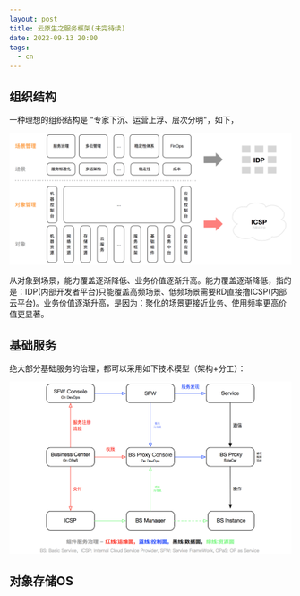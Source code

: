 ```yaml
---
layout: post
title: 云原生之服务框架(未完待续)
date: 2022-09-13 20:00
tags:
  - cn
---
```


## 组织结构
一种理想的组织结构是 "专家下沉、运营上浮、层次分明"，如下，

![pict](https://raw.githubusercontent.com/niean/niean.github.io/master/images/20220913/sfw-zuzhi.png)

从对象到场景，能力覆盖逐渐降低、业务价值逐渐升高。能力覆盖逐渐降低，指的是：IDP(内部开发者平台)只能覆盖高频场景、低频场景需要RD直接撸ICSP(内部云平台)。业务价值逐渐升高，是因为：聚化的场景更接近业务、使用频率更高价值更显著。


## 基础服务
绝大部分基础服务的治理，都可以采用如下技术模型（架构+分工）：

![pict](https://raw.githubusercontent.com/niean/niean.github.io/master/images/20220913/sfw-universals.png)


## 对象存储OS
